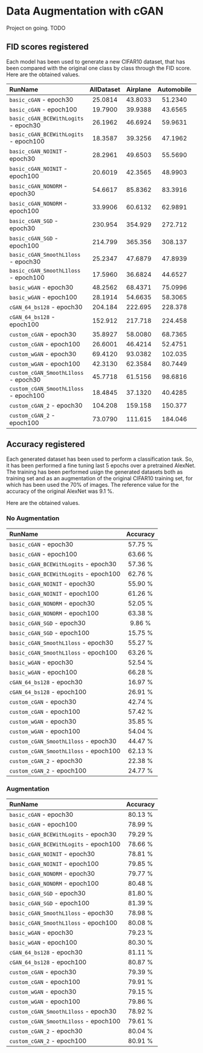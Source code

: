 # Data Augmentation with cGAN

Project on going. TODO

## FID scores registered

Each model has been used to generate a new CIFAR10 dataset, that has been compared with the original one class by class through the FID score.
Here are the obtained values.

| RunName                              | AllDataset | Airplane | Automobile |  Bird   |   Cat   |   Deer  |   Dog   |   Frog  |  Horse  |   Ship  |  Truck  |
|:-------------------------------------|    :---:   |  :---:   |   :---:    |  :---:  |  :---:  |  :---:  |  :---:  |  :---:  |  :---:  |  :---:  |  :---:  |
| `basic_cGAN` - epoch30               | 25.0814    | 43.8033  | 51.2340    | 50.1187 | 35.8533 | 38.5345 | 50.2043 | 51.5834 | 50.0480 | 48.3488 | 51.9783 |
| `basic_cGAN` - epoch100              | 19.7900    | 39.9388  | 43.6565    | 45.3907 | 32.5473 | 33.6034 | 51.6767 | 35.6730 | 39.1974 | 36.5174 | 40.2165 |
| `basic_cGAN_BCEWithLogits` - epoch30 | 26.1962    | 46.6924  | 59.9631    | 53.5438 | 37.7538 | 47.6463 | 56.2596 | 41.2485 | 49.8263 | 43.2729 | 59.8866 |
| `basic_cGAN_BCEWithLogits` - epoch100| 18.3587    | 39.3256  | 47.1962    | 41.2120 | 28.7295 | 28.8009 | 42.4902 | 35.0227 | 35.2195 | 39.2759 | 43.8909 |
| `basic_cGAN_NOINIT` - epoch30        | 28.2961    | 49.6503  | 55.5690    | 52.5145 | 41.0350 | 48.4470 | 57.8165 | 49.0617 | 66.2571 | 42.2449 | 53.7113 |
| `basic_cGAN_NOINIT` - epoch100       | 20.6019    | 42.3565  | 48.9903    | 43.9808 | 35.1413 | 32.7063 | 50.8310 | 37.9150 | 46.3769 | 38.1915 | 45.6485 |
| `basic_cGAN_NONORM` - epoch30        | 54.6617    | 85.8362  | 83.3916    | 93.3328 | 65.6713 | 74.7721 | 80.4029 | 82.7151 | 92.3878 | 75.4047 | 77.9362 |
| `basic_cGAN_NONORM` - epoch100       | 33.9906    | 60.6132  | 62.9891    | 64.2217 | 47.2884 | 46.7887 | 61.3682 | 49.3307 | 62.6472 | 49.1161 | 57.0115 |
| `basic_cGAN_SGD` - epoch30           | 230.954    | 354.929  | 272.712    | 335.822 | 365.622 | 351.331 | 403.674 | 324.052 | 325.617 | 336.270 | 342.140 |
| `basic_cGAN_SGD` - epoch100          | 214.799    | 365.356  | 308.137    | 356.645 | 316.402 | 296.593 | 317.441 | 316.219 | 306.465 | 302.288 | 367.789 |
| `basic_cGAN_SmoothL1loss` - epoch30  | 25.2347    | 47.6879  | 47.8939    | 51.5360 | 38.2146 | 45.1380 | 56.9448 | 40.9715 | 56.9873 | 44.1011 | 51.9278 |
| `basic_cGAN_SmoothL1loss` - epoch100 | 17.5960    | 36.6824  | 44.6527    | 39.5682 | 27.6457 | 33.0219 | 43.7501 | 31.2807 | 35.8994 | 35.7174 | 44.7159 |
| `basic_wGAN` - epoch30               | 48.2562    | 68.4371  | 75.0996    | 71.9104 | 54.4870 | 83.9637 | 81.9094 | 84.2123 | 83.1763 | 54.3745 | 72.1841 |
| `basic_wGAN` - epoch100              | 28.1914    | 54.6635  | 58.3065    | 49.8910 | 38.9040 | 37.1997 | 52.3032 | 38.4660 | 42.6299 | 41.8378 | 53.9019 |
| `cGAN_64_bs128` - epoch30            | 204.184    | 222.695  | 228.378    | 349.715 | 283.556 | 274.376 | 255.650 | 265.553 | 235.954 | 249.086 | 310.055 |
| `cGAN_64_bs128` - epoch100           | 152.912    | 217.718  | 224.458    | 231.542 | 219.200 | 198.162 | 230.474 | 222.847 | 218.450 | 222.499 | 238.959 |
| `custom_cGAN` - epoch30              | 35.8927    | 58.0080  | 68.7365    | 69.9182 | 50.5328 | 72.1439 | 70.0219 | 68.9697 | 88.6795 | 62.6273 | 80.5999 |
| `custom_cGAN` - epoch100             | 26.6001    | 46.4214  | 52.4751    | 59.7820 | 50.5737 | 49.3311 | 83.9058 | 71.9584 | 51.5222 | 56.8851 | 52.5101 |
| `custom_wGAN` - epoch30              | 69.4120    | 93.0382  | 102.035    | 104.180 | 98.7037 | 92.2057 | 129.500 | 137.826 | 119.934 | 66.3337 | 94.8316 |
| `custom_wGAN` - epoch100             | 42.3130    | 62.3584  | 80.7449    | 79.4685 | 59.9742 | 69.1960 | 85.8635 | 61.7054 | 68.5446 | 54.6184 | 72.8860 |
| `custom_cGAN_SmoothL1loss` - epoch30 | 45.7718    | 61.5156  | 98.6816    | 68.1409 | 69.3301 | 61.7120 | 81.4490 | 69.4798 | 92.9643 | 56.3719 | 94.6059 |
| `custom_cGAN_SmoothL1loss` - epoch100| 18.4845    | 37.1320  | 40.4285    | 38.8271 | 31.3358 | 32.3157 | 47.3368 | 43.6842 | 35.2573 | 34.4679 | 40.3287 |
| `custom_cGAN_2` - epoch30            | 104.208    | 159.158  | 150.377    | 174.049 | 154.885 | 177.240 | 186.384 | 210.636 | 175.558 | 136.752 | 133.861 |
| `custom_cGAN_2` - epoch100           | 73.0790    | 111.615  | 184.046    | 175.774 | 139.551 | 151.019 | 128.772 | 141.181 | 174.255 | 126.151 | 210.390 |

## Accuracy registered

Each generated dataset has been used to perform a classification task. So, it has been performed a fine tuning last 5 epochs over a pretrained AlexNet. The training has been performed usign the generated datasets both as training set and as an augmentation of the original CIFAR10 training set, for which has been used the 70% of images. The reference value for the accuracy of the original AlexNet was 9.1 %.

Here are the obtained values.

### No Augmentation

| RunName                              | Accuracy |
|:-------------------------------------|  :---:   |
| `basic_cGAN` - epoch30               | 57.75 %  |
| `basic_cGAN` - epoch100              | 63.66 %  |
| `basic_cGAN_BCEWithLogits` - epoch30 | 57.36 %  |
| `basic_cGAN_BCEWithLogits` - epoch100| 62.76 %  |
| `basic_cGAN_NOINIT` - epoch30        | 55.90 %  |
| `basic_cGAN_NOINIT` - epoch100       | 61.26 %  |
| `basic_cGAN_NONORM` - epoch30        | 52.05 %  |
| `basic_cGAN_NONORM` - epoch100       | 63.38 %  |
| `basic_cGAN_SGD` - epoch30           |  9.86 %  |
| `basic_cGAN_SGD` - epoch100          | 15.75 %  |
| `basic_cGAN_SmoothL1loss` - epoch30  | 55.27 %  |
| `basic_cGAN_SmoothL1loss` - epoch100 | 63.26 %  |
| `basic_wGAN` - epoch30               | 52.54 %  |
| `basic_wGAN` - epoch100              | 66.28 %  |
| `cGAN_64_bs128` - epoch30            | 16.97 %  |
| `cGAN_64_bs128` - epoch100           | 26.91 %  |
| `custom_cGAN` - epoch30              | 42.74 %  |
| `custom_cGAN` - epoch100             | 57.42 %  |
| `custom_wGAN` - epoch30              | 35.85 %  |
| `custom_wGAN` - epoch100             | 54.04 %  |
| `custom_cGAN_SmoothL1loss` - epoch30 | 44.47 %  |
| `custom_cGAN_SmoothL1loss` - epoch100| 62.13 %  |
| `custom_cGAN_2` - epoch30            | 22.38 %  |
| `custom_cGAN_2` - epoch100           | 24.77 %  |

### Augmentation

| RunName                              | Accuracy |
|:-------------------------------------|  :---:   |
| `basic_cGAN` - epoch30               | 80.13 %  |
| `basic_cGAN` - epoch100              | 78.99 %  |
| `basic_cGAN_BCEWithLogits` - epoch30 | 79.29 %  |
| `basic_cGAN_BCEWithLogits` - epoch100| 78.66 %  |
| `basic_cGAN_NOINIT` - epoch30        | 78.81 %  |
| `basic_cGAN_NOINIT` - epoch100       | 79.85 %  |
| `basic_cGAN_NONORM` - epoch30        | 79.77 %  |
| `basic_cGAN_NONORM` - epoch100       | 80.48 %  |
| `basic_cGAN_SGD` - epoch30           | 81.80 %  |
| `basic_cGAN_SGD` - epoch100          | 81.39 %  |
| `basic_cGAN_SmoothL1loss` - epoch30  | 78.98 %  |
| `basic_cGAN_SmoothL1loss` - epoch100 | 80.08 %  |
| `basic_wGAN` - epoch30               | 79.23 %  |
| `basic_wGAN` - epoch100              | 80.30 %  |
| `cGAN_64_bs128` - epoch30            | 81.11 %  |
| `cGAN_64_bs128` - epoch100           | 80.87 %  |
| `custom_cGAN` - epoch30              | 79.39 %  |
| `custom_cGAN` - epoch100             | 79.91 %  |
| `custom_wGAN` - epoch30              | 79.15 %  |
| `custom_wGAN` - epoch100             | 79.86 %  |
| `custom_cGAN_SmoothL1loss` - epoch30 | 78.92 %  |
| `custom_cGAN_SmoothL1loss` - epoch100| 79.61 %  |
| `custom_cGAN_2` - epoch30            | 80.04 %  |
| `custom_cGAN_2` - epoch100           | 80.91 %  |